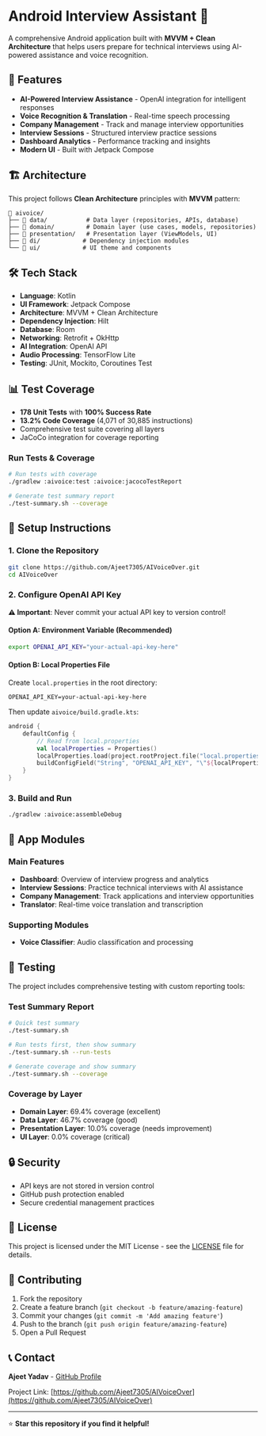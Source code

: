 # Android Interview Assistant 🎤

A comprehensive Android application built with **MVVM + Clean Architecture** that helps users prepare for technical interviews using AI-powered assistance and voice recognition.

## 🚀 Features

- **AI-Powered Interview Assistance** - OpenAI integration for intelligent responses
- **Voice Recognition & Translation** - Real-time speech processing
- **Company Management** - Track and manage interview opportunities
- **Interview Sessions** - Structured interview practice sessions
- **Dashboard Analytics** - Performance tracking and insights
- **Modern UI** - Built with Jetpack Compose

## 🏗️ Architecture

This project follows **Clean Architecture** principles with **MVVM** pattern:

```
📁 aivoice/
├── 📁 data/           # Data layer (repositories, APIs, database)
├── 📁 domain/         # Domain layer (use cases, models, repositories)
├── 📁 presentation/   # Presentation layer (ViewModels, UI)
├── 📁 di/            # Dependency injection modules
└── 📁 ui/            # UI theme and components
```

## 🛠️ Tech Stack

- **Language**: Kotlin
- **UI Framework**: Jetpack Compose
- **Architecture**: MVVM + Clean Architecture
- **Dependency Injection**: Hilt
- **Database**: Room
- **Networking**: Retrofit + OkHttp
- **AI Integration**: OpenAI API
- **Audio Processing**: TensorFlow Lite
- **Testing**: JUnit, Mockito, Coroutines Test

## 📊 Test Coverage

- **178 Unit Tests** with **100% Success Rate**
- **13.2% Code Coverage** (4,071 of 30,885 instructions)
- Comprehensive test suite covering all layers
- JaCoCo integration for coverage reporting

### Run Tests & Coverage
```bash
# Run tests with coverage
./gradlew :aivoice:test :aivoice:jacocoTestReport

# Generate test summary report
./test-summary.sh --coverage
```

## 🔧 Setup Instructions

### 1. Clone the Repository
```bash
git clone https://github.com/Ajeet7305/AIVoiceOver.git
cd AIVoiceOver
```

### 2. Configure OpenAI API Key

**⚠️ Important**: Never commit your actual API key to version control!

#### Option A: Environment Variable (Recommended)
```bash
export OPENAI_API_KEY="your-actual-api-key-here"
```

#### Option B: Local Properties File
Create `local.properties` in the root directory:
```properties
OPENAI_API_KEY=your-actual-api-key-here
```

Then update `aivoice/build.gradle.kts`:
```kotlin
android {
    defaultConfig {
        // Read from local.properties
        val localProperties = Properties()
        localProperties.load(project.rootProject.file("local.properties").inputStream())
        buildConfigField("String", "OPENAI_API_KEY", "\"${localProperties.getProperty("OPENAI_API_KEY")}\"")
    }
}
```

### 3. Build and Run
```bash
./gradlew :aivoice:assembleDebug
```

## 📱 App Modules

### Main Features
- **Dashboard**: Overview of interview progress and analytics
- **Interview Sessions**: Practice technical interviews with AI assistance
- **Company Management**: Track applications and interview opportunities
- **Translator**: Real-time voice translation and transcription

### Supporting Modules
- **Voice Classifier**: Audio classification and processing

## 🧪 Testing

The project includes comprehensive testing with custom reporting tools:

### Test Summary Report
```bash
# Quick test summary
./test-summary.sh

# Run tests first, then show summary
./test-summary.sh --run-tests

# Generate coverage and show summary
./test-summary.sh --coverage
```

### Coverage by Layer
- **Domain Layer**: 69.4% coverage (excellent)
- **Data Layer**: 46.7% coverage (good)
- **Presentation Layer**: 10.0% coverage (needs improvement)
- **UI Layer**: 0.0% coverage (critical)

## 🔒 Security

- API keys are not stored in version control
- GitHub push protection enabled
- Secure credential management practices

## 📄 License

This project is licensed under the MIT License - see the [LICENSE](LICENSE) file for details.

## 🤝 Contributing

1. Fork the repository
2. Create a feature branch (`git checkout -b feature/amazing-feature`)
3. Commit your changes (`git commit -m 'Add amazing feature'`)
4. Push to the branch (`git push origin feature/amazing-feature`)
5. Open a Pull Request

## 📞 Contact

**Ajeet Yadav** - [GitHub Profile](https://github.com/Ajeet7305)

Project Link: [https://github.com/Ajeet7305/AIVoiceOver](https://github.com/Ajeet7305/AIVoiceOver)

---

⭐ **Star this repository if you find it helpful!** 